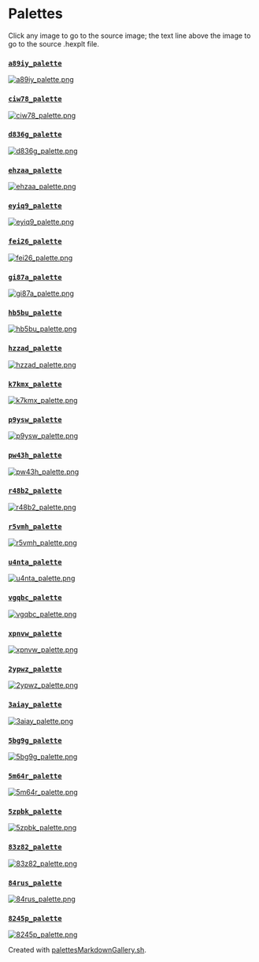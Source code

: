 # Palettes

Click any image to go to the source image; the text line above the image to go to the source .hexplt file.

### [`a89iy_palette`](a89iy_palette.hexplt)

[ ![a89iy_palette.png](a89iy_palette.png) ](a89iy_palette.png)

### [`ciw78_palette`](ciw78_palette.hexplt)

[ ![ciw78_palette.png](ciw78_palette.png) ](ciw78_palette.png)

### [`d836g_palette`](d836g_palette.hexplt)

[ ![d836g_palette.png](d836g_palette.png) ](d836g_palette.png)

### [`ehzaa_palette`](ehzaa_palette.hexplt)

[ ![ehzaa_palette.png](ehzaa_palette.png) ](ehzaa_palette.png)

### [`eyiq9_palette`](eyiq9_palette.hexplt)

[ ![eyiq9_palette.png](eyiq9_palette.png) ](eyiq9_palette.png)

### [`fei26_palette`](fei26_palette.hexplt)

[ ![fei26_palette.png](fei26_palette.png) ](fei26_palette.png)

### [`gi87a_palette`](gi87a_palette.hexplt)

[ ![gi87a_palette.png](gi87a_palette.png) ](gi87a_palette.png)

### [`hb5bu_palette`](hb5bu_palette.hexplt)

[ ![hb5bu_palette.png](hb5bu_palette.png) ](hb5bu_palette.png)

### [`hzzad_palette`](hzzad_palette.hexplt)

[ ![hzzad_palette.png](hzzad_palette.png) ](hzzad_palette.png)

### [`k7kmx_palette`](k7kmx_palette.hexplt)

[ ![k7kmx_palette.png](k7kmx_palette.png) ](k7kmx_palette.png)

### [`p9ysw_palette`](p9ysw_palette.hexplt)

[ ![p9ysw_palette.png](p9ysw_palette.png) ](p9ysw_palette.png)

### [`pw43h_palette`](pw43h_palette.hexplt)

[ ![pw43h_palette.png](pw43h_palette.png) ](pw43h_palette.png)

### [`r48b2_palette`](r48b2_palette.hexplt)

[ ![r48b2_palette.png](r48b2_palette.png) ](r48b2_palette.png)

### [`r5vmh_palette`](r5vmh_palette.hexplt)

[ ![r5vmh_palette.png](r5vmh_palette.png) ](r5vmh_palette.png)

### [`u4nta_palette`](u4nta_palette.hexplt)

[ ![u4nta_palette.png](u4nta_palette.png) ](u4nta_palette.png)

### [`vgqbc_palette`](vgqbc_palette.hexplt)

[ ![vgqbc_palette.png](vgqbc_palette.png) ](vgqbc_palette.png)

### [`xpnvw_palette`](xpnvw_palette.hexplt)

[ ![xpnvw_palette.png](xpnvw_palette.png) ](xpnvw_palette.png)

### [`2ypwz_palette`](2ypwz_palette.hexplt)

[ ![2ypwz_palette.png](2ypwz_palette.png) ](2ypwz_palette.png)

### [`3aiay_palette`](3aiay_palette.hexplt)

[ ![3aiay_palette.png](3aiay_palette.png) ](3aiay_palette.png)

### [`5bg9g_palette`](5bg9g_palette.hexplt)

[ ![5bg9g_palette.png](5bg9g_palette.png) ](5bg9g_palette.png)

### [`5m64r_palette`](5m64r_palette.hexplt)

[ ![5m64r_palette.png](5m64r_palette.png) ](5m64r_palette.png)

### [`5zpbk_palette`](5zpbk_palette.hexplt)

[ ![5zpbk_palette.png](5zpbk_palette.png) ](5zpbk_palette.png)

### [`83z82_palette`](83z82_palette.hexplt)

[ ![83z82_palette.png](83z82_palette.png) ](83z82_palette.png)

### [`84rus_palette`](84rus_palette.hexplt)

[ ![84rus_palette.png](84rus_palette.png) ](84rus_palette.png)

### [`8245p_palette`](8245p_palette.hexplt)

[ ![8245p_palette.png](8245p_palette.png) ](8245p_palette.png)

Created with [palettesMarkdownGallery.sh](https://github.com/earthbound19/_ebDev/blob/master/scripts/imgAndVideo/palettesMarkdownGallery.sh).